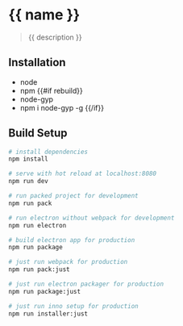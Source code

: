 # {{ name }}

> {{ description }}

## Installation

 * node
 * npm
{{#if rebuild}}
 * node-gyp
  * npm i node-gyp -g
{{/if}}

## Build Setup

``` bash
# install dependencies
npm install

# serve with hot reload at localhost:8080
npm run dev

# run packed project for development
npm run pack

# run electron without webpack for development
npm run electron

# build electron app for production
npm run package

# just run webpack for production
npm run pack:just

# just run electron packager for production
npm run package:just

# just run inno setup for production
npm run installer:just
```

